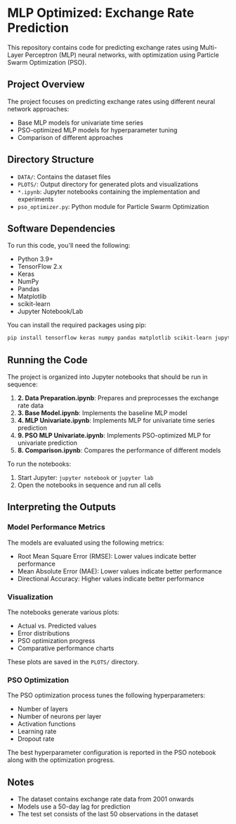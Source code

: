 # MLP Optimized: Exchange Rate Prediction

This repository contains code for predicting exchange rates using Multi-Layer Perceptron (MLP) neural networks, with optimization using Particle Swarm Optimization (PSO).

## Project Overview

The project focuses on predicting exchange rates using different neural network approaches:
- Base MLP models for univariate time series
- PSO-optimized MLP models for hyperparameter tuning
- Comparison of different approaches

## Directory Structure

- `DATA/`: Contains the dataset files
- `PLOTS/`: Output directory for generated plots and visualizations
- `*.ipynb`: Jupyter notebooks containing the implementation and experiments
- `pso_optimizer.py`: Python module for Particle Swarm Optimization

## Software Dependencies

To run this code, you'll need the following:

- Python 3.9+
- TensorFlow 2.x
- Keras
- NumPy
- Pandas
- Matplotlib
- scikit-learn
- Jupyter Notebook/Lab

You can install the required packages using pip:

```bash
pip install tensorflow keras numpy pandas matplotlib scikit-learn jupyter
```

## Running the Code

The project is organized into Jupyter notebooks that should be run in sequence:

1. **2. Data Preparation.ipynb**: Prepares and preprocesses the exchange rate data
2. **3. Base Model.ipynb**: Implements the baseline MLP model
3. **4. MLP Univariate.ipynb**: Implements MLP for univariate time series prediction
4. **9. PSO MLP Univariate.ipynb**: Implements PSO-optimized MLP for univariate prediction
5. **8. Comparison.ipynb**: Compares the performance of different models

To run the notebooks:
1. Start Jupyter: `jupyter notebook` or `jupyter lab`
2. Open the notebooks in sequence and run all cells

## Interpreting the Outputs

### Model Performance Metrics

The models are evaluated using the following metrics:
- Root Mean Square Error (RMSE): Lower values indicate better performance
- Mean Absolute Error (MAE): Lower values indicate better performance
- Directional Accuracy: Higher values indicate better performance

### Visualization

The notebooks generate various plots:
- Actual vs. Predicted values
- Error distributions
- PSO optimization progress
- Comparative performance charts

These plots are saved in the `PLOTS/` directory.

### PSO Optimization

The PSO optimization process tunes the following hyperparameters:
- Number of layers
- Number of neurons per layer
- Activation functions
- Learning rate
- Dropout rate

The best hyperparameter configuration is reported in the PSO notebook along with the optimization progress.

## Notes

- The dataset contains exchange rate data from 2001 onwards
- Models use a 50-day lag for prediction
- The test set consists of the last 50 observations in the dataset 